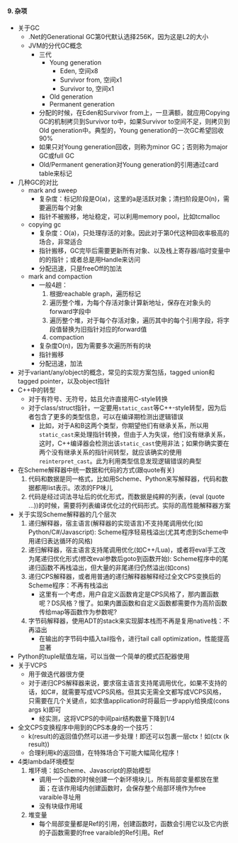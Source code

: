 #### 9. 杂项
+ 关于GC
    + .Net的Generational GC第0代默认选择256K，因为这是L2的大小
    + JVM的分代GC概念
        + 三代
            + Young generation
                + Eden, 空间x8
                + Survivor from, 空间x1
                + Survivor to, 空间x1
            + Old generation
            + Permanent generation
        + 分配的时候，在Eden和Survivor from上，一旦满额，就应用Copying GC的机制拷贝到Survivor to中，如果Survivor to空间不足，则拷贝到Old generation中。典型的，Young generation的一次GC希望回收90%
        + 如果只对Young generation回收，则称为minor GC；否则称为major GC或full GC
        + Old/Permanent generation对Young generation的引用通过card table来标记
+ 几种GC的对比
    + mark and sweep
        + 复杂度：标记阶段是O(a)，这里的a是活跃对象；清扫阶段是O(n)，需要遍历每个对象
        + 指针不被搬移，地址稳定，可以利用memory pool，比如tcmalloc
    + copying gc
        + 复杂度：O(a)，只处理存活的对象。因此对于第0代这种回收率极高的场合，非常适合
        + 指针搬移，GC完毕后需要更新所有对象、以及栈上寄存器/临时变量中的的指针；或者总是用Handle来访问
        + 分配迅速，只是freeOff的加法
    + mark and compaction
        + 一般4趟：
            1. 根据reachable graph，遍历标记
            2. 遍历整个堆，为每个存活对象计算新地址，保存在对象头的forward字段中
            3. 遍历整个堆，对于每个存活对象，遍历其中的每个引用字段，将字段值替换为旧指针对应的forward值
            4. compaction
        + 复杂度O(n)，因为需要多次遍历所有的块
        + 指针搬移
        + 分配迅速，加法
+ 对于variant/any/object的概念，常见的实现方案包括，tagged union和tagged pointer，以及object指针
+ C++中的转型
    + 对于有符号、无符号，姑且允许直接用C-style转换
    + 对于class/struct指针，一定要用`static_cast`等C++-style转型，因为后者包含了更多的类型信息，可以在编译期检测出逻辑错误
        + 比如，对于A和B这两个类型，你期望他们有继承关系，所以用`static_cast`来处理指针转换，但由于人为失误，他们没有继承关系，这时，C++编译器会检测出该`static_cast`使用非法；如果你确实要在两个没有继承关系的指针间转型，就应该确实的使用`reinterpret_cast`。此为利用类型信息发现逻辑错误的典型
+ 在Scheme解释器中统一数据和代码的方式(跟quote有关)
    1. 代码和数据是同一格式，比如用Scheme、Python来写解释器，代码和数据都用list表示。浓浓的FP味儿
    2. 代码是经过词法寻址后的优化形式，而数据是纯粹的列表，(eval (quote ...))的时候，需要将列表编译优化过的代码形式。实际的高性能解释器方案
+ 关于实现Scheme解释器的几个层次
    1. 递归解释器，宿主语言(解释器的实现语言)不支持尾调用优化(如Python/C#/Javascript): Scheme程序轻易栈溢出(尤其考虑到Scheme中用递归表达循环的风格)
    2. 递归解释器，宿主语言支持尾调用优化(如C++/Lua)，或者将eval手工改为尾递归优化形式(修改eval参数后goto到函数开始): Scheme程序中的尾递归函数不再栈溢出，但大量的非尾递归仍然溢出(如cons)
    3. 递归CPS解释器，或者用普通的递归解释器解释经过全文CPS变换后的Scheme程序：不再有栈溢出
        + 这里有一个考虑，用户自定义函数肯定是CPS风格了，那内置函数呢？DS风格？慢了。如果内置函数和自定义函数都需要作为高阶函数传给map等函数作为参数呢?
    4. 字节码解释器，使用ADT的stack来实现脚本栈而不再是复用native栈：不再溢出
        + 在输出的字节码中插入tail指令，进行tail call optimization，性能提高显著
+ Python的tuple赋值左端，可以当做一个简单的模式匹配器使用
+ 关于VCPS
    + 用于做迭代器很方便
    + 对于递归CPS解释器来说，要求宿主语言支持尾调用优化，如果不支持的话，如C#，就需要写成VCPS风格。但其实无需全文都写成VCPS风格，只需要在几个关键点，如求值application时将最后一步apply给换成(cons args k)即可
        + 经实测，这将VCPS的中间pair结构数量下降到1/4
+ 全文CPS变换程序中用到的CPS本身的一个技巧：
    + k(result)的返回值仍然可以进一步处理！即还可以包裹一层ctx！如(ctx (k result))
    + 合理利用k的返回值，在特殊场合下可能大幅简化程序！
+ 4类lambda环境模型
    1. 堆环境：如Scheme、Javascript的原始模型
        + 调用一个函数的时候创建一个新环境块儿，所有局部变量都放在里面；在该作用域内创建函数时，会保存整个局部环境作为free varaible寻址用
        + 没有块级作用域
    2. 堆变量
        + 每个局部变量都是Ref<object>的引用，创建函数时，函数会引用它以及它内嵌的子函数需要的free varaible的Ref<object>引用。Ref<object>通过引入了一个间接层，让局部访问以及free variable访问都能共享的作用到其他作用域，因为只保存了一份数据，所以所有引用总是同步更新
        + 支持块级作用域
        + 相当于lua模型的一个简化
    3. 栈环境+堆环境：如C#的lambda
        + 分析局部变量中会作为free varaible被引用的集合，在进入函数体过后就创建heapEnv对象，对于非free varaible局部变量，总是通过stack[i]来访问，而对于会被内层引用的变量，总是通过heapEnv[i]来访问。创建函数的时候保存heapEnv对象。
        + 该方案比堆环境模型更优化，但同样不支持块级作用域
    4. 栈变量+堆变量：如Lua
        + 局部变量放在栈中；当创建函数时，对于函数及内嵌函数需要引用的free varaible，创建upValue对象，其内包含一个局部变量地址；当退出作用域时，利用close指令，将当前深度的作用域对应的所有的upValue给close掉，即将栈指针指向堆中
        + 支持块级作用域
+ 对于不支持块级作用域闭包的语言，如Scheme、C#
    + Scheme中的循环是递归风格，总是创建新环境，块级作用域的问题不明显
    + 对于C#、Go、Javascript，总是可以通过`(function() {})()`来模拟块级作用域。尤其是在动态语言/类型推导完备的静态语言中特别好用
+ 在一个经过CPS全文变换的程序中，有两类函数
    1. 原始代码中的函数，现在全为CPS风格，即总有一个k参数
    2. 变换引入的k函数。原始码中透明、无法访问
+ 递归的数据结构还是递归算法最自然
    + 比如parser
    + 比如迭代
+ C/C++的实参求值顺序不定！
+ 在一个Copying/Compaction GC系统中，保存裸指针是危险的，除了应该确保指针可达外，还应该总是通过类似Handle的间接层来访问指针
+ 加速解释器一个方法是为常用操作提供专门指令、降低解释开销。如
    + load0, load1, loadnil
    + loadlocal0, loadlocal1, loadfree1, loadfree2
    + tjmp, zerojmp, niljmp, eqjmp, lessjmp
    + inc, dec
+ 字节码解释器中，也可以将callstack隐式的放入evalstack中
+ 关于yield、async/await，可以通过实现first class stackframe来实现
    + 需要提供的支持:
        1. 原语stackframe: 利用函数对象及实参，创建stackframe对象
        2. 原语yield: 将callstack顶上的stackframe弹出
        3. apply时除需要支持native function、script function，还需要支持stackframe对象作为operator
    + 在该机制下，(+ 2 3)等价于((stackframe + 2 3))；对于不包含yield的函数，后者等价于前者，如果包含yield，那么就不同了，可以先(stackframe f 2 3)得到stackframe对象，再多次apply
    + 相对的，coroutine需要first class stack的支持。
+ 关于抽象解释
    + 将值域缩小到特定范围后的解释过程
    + 例子
        + 编译。环境是符号表，值域是代码
        + 静态分析。环境是符号表，值域是类型等规则
        + 类型系统。环境是符号表，值域是类型
        + 正负号的求值系统。环境是符号表，值域是+-0
        + 解释代码求evalstack深度。环境是符号表，值域是深度
        + CPS变换：环境是上下文，值域是变换后的代码
        + 寄存器分配: 环境是寄存器使用上下文，值域是寄存器名
+ 关于dynamic scoping
    + 作用域查找，即确定变量在哪个作用域，叫scoping
    + 作用域查找即变量位置查找，叫addressing
    + 所谓lexical adderssing，是指能够通过源码推断出变量的地址，即编译期寻址。是一种eager binding
    + dynamic scoping，是指在运行时进行变量定位，分两种:
        1. 基于execution context查找。这里的execution context即env chain。比如Javascript的with
        2. 基于calling context查找。即基于调用栈帧查找。比如Common lisp中的dynamic scoping
+ 在支持first class function的语言中编写递归，应该注意避免函数体依赖函数名，特殊用法除外(如memoize)
    + 对于javascript，有named function expression
    + 对于scheme，有named let；其他语言类似
+ Javascript经验
    + 少用for-in
        + 基于prototype的OB/OO用法，for-in会遍历prototype中的类方法，多半不是你想要的结果。必须结合hasOwnProperty
        + 用for-in遍历数组很慢，得到的索引i甚至可能是字符串！
    + 对于值类型Number/Bool，尽量不要扩展prototype，因为2.method可能会被处理成new Number(2).method，而2 === new Number(2)是false的，所以会有坑...
    + 在JS这种语言中，应该逆向遍历
        + a.length如果作为结束条件，那么每次迭代都要进行属性访问，哪怕是inline caching，都会更慢
        + 如果遍历的是IE中的NodeList，那么a.length是COM对象的属性访问，超慢...
    + Douglas Crockford的JS编码建议
        1. 只用===和!==，而不是==和!=
        2. 不用with。它会破坏lexical addressing，在v8中测试，会比普通的属性访问慢几百倍
        3. 小心eval，它有性能问题和安全问题
        4. 总是使用function expression而不是function declaration，因为后者会自动提升，可能成为坑
        5. 永远不要出现new String(), new Number(), new Boolean(), new Object(), new Array()
    + 总是使用'use strict'
+ npm install -g pkgname可以安装包到全局；再通过npm link pkgname加到本地供require

#### 9. Javascript高级程序设计，读书笔记
+ ECMAScript的诞生是因为浏览器厂商的竞争，多个Javascript的行为不一致导致上层开发困难，才标准化
+ ECMA-262定义的ECMAScript与Web没有依赖关系，它只定义了语言的基础，不包括IO。常见的平台包括：
    + Web。DOM+BOM
        + DOM的标准化也是因为IE和Netscape关于DHTML的竞争
            + DOM1: XML和HTML
            + DOM2: 鼠标和UI事件、范围、遍历、CSS、视图
            + DOM3: DOM文档的加载和保存；DOM验证
        + 还有几种对应DSL的DOM标准
            + SVG
            + MathML
            + SMIL
        + BOM本身没有标准，只能针对浏览器适配。HTML5解决了这一问题，包括操作浏览器窗口和cookies等功能
    + Node
    + Adobe flash
+ `<script>`标签最好放到body最后，这样，加载script之前可以先显示其他元素，而不至于空白
+ 外部`<script>`的优点:
    + 可维护。比如版本控制
    + 浏览器可缓存，避免重复下载
    + 不需要内部`<script>`的一些注释hack等(比如<到底应该被当做小于还是tag的一部分)
+ JS编码风格
    + 用''来表示字符串。这样，JS代码片段可以被插入html属性的""中
    + 总是用`;`而非换行来分割语句，为了JS源码可压缩(移除空格和换行)。也算是对运行时JS parser性能有所帮助
+ DOM、BOM中的对象都是宿主对象，其行为不受ECMA-262约束。比如IE中的DOM对象就是COM
+ ECMAScript的Number是IEEE754规定的双精度浮点，但bitwise op是作用在32bit整形上的，JS解释器自动转型
+ JS和Java一样通过>>>和<<<来处理逻辑移位
+ 引用未定义变量会抛错，但if/短路逻辑中的未定变量引用，只要没执行就不抛错
+ 没有goto label，但是有break label、continue label
+ 关于属性枚举
    + obj.hasOwnProperty(), Object.keys(), Object.getOwnPropertyNames()，访问的都是instance proprety
    + for-in, in访问的是instance + prototype的property
+ JS的switch相当于if/elseif，因此case中可以出现任何类型和表达式(甚至是运行时表达式)
    + switch的case匹配用的是===
    + switch(true)，然后每个case都是test，是典型用法，用来代替if/elseif列表
+ 总是可以用arguments来访问实参；如果形参太多，那么多余的形参是undefined
+ 没有返回的函数，实际返回undefined
+ String是基本类型，不是Object的派生，因此不能添加属性
+ typeof和instanceof
    + typeof依据type tag，可以识别基本类型和object；虽然function实际上是一种callable的object，但为了方便使用，会返回'function'
    + instanceof依据prototype chain，而对象隐藏的prototype，是在new时绑定的。因此instanceof多用于OO
+ ECMAScript的全局环境，在Web上可以通过window来访问，在Node中通过global访问
+ 注意字典literal也是在new Object，因此它的prototype就是Object.prototype
+ object的属性名总是string
+ 在API设计中，可以用字典来整合optinal参数
+ a.length = n；可以直接扩展/收缩数组
+ 如果存在多个window/global对象的话，instanceof用来判断Array/String/Date就不靠谱了，所以应该用内置函数Array.isArray, Date.isDate等
+ Array.prototype.sort默认是基于对象的toString比较，因此一般都应该传入特殊的比较器
+ JS中没有块级作用域，var声明都会自动提升，效果等同于C语言中只能在函数开始声明所有变量
+ 写递归时，通过arguments.callee来递归比直接引用函数名或者function expression名字要慢很多
+ this是lexical addressing的，它和arguments一样，是隐含参数。如果调用方不是dot expression的话，函数体中的this就被初始化为window(严格模式中是undefined)
+ 严格模式下不能访问arguments.caller是出于安全考虑，避免访问调用方的源码字符串
+ eval访问的是全局环境(window/global)
+ Object.defineProperty访问属性，可以定义writable，getter/setter等
+ Object.preventExtensions禁止添加属性；Object.seal，进一步，禁止修改property的属性；Object.freeze，再进一步，不允许写属性值
+ 构造函数也只是普通函数，如果不用new而是直接调用，结果是将属性绑定在了window/global对象上
+ 对象内部持有的是new时刻的prototype，因此修改旧的prototype对象，对象行为改变；而修改构造函数的prototype属性，早创建的对象不受影响
+ 闭包实现的OO有属性的受限访问这个好处
+ JS中的常见对象模型
    + OB：设置构造函数的prototype，然后new
    + OO: 将派生类的构造函数的prototype设置为基类的对象，或者从基类构造函数的prototype中Object.create出来；派生类的构造函数要base.call(...)来初始化基类属性；最后new
    + Object.create，访问链，有点像运行时的with
+ JS的声明提升和Scheme中的不一样，前者相当于语句直接出现在了函数开头，而后者是被define被拆成了开头的define以及后面的set!；从正确性上来说，后者更容易理解，没坑
+ JS不支持块级作用域；但似乎全局环境下的块却是有局部作用域的...
+ JS中obj.method返回的不是bound function，需要手工bind
+ module模式很常见，避免了全局名污染
+ 引用没有声明的全局变量会抛错，但是window.name却只是返回undefined
+ 如果允许注册回调，不应该用callback != null来判断，而应该typeof callback == 'function'；即，总是用typeof/instanceof来确认变量是你要的；更进一步说，想要什么，要说明的足够清楚，不要含糊！
+ Array的slice、concat都可以用于clone
+ 对于行为类似的Array但设计不是Array的对象，可以尝试用Array.property.method.call(obj, ...)来访问；比如arguments、NodeList
+ bind支持currying，即除了绑定this外，还可以绑定其他实参
+ 一个技巧：resize会连续触发大量事件，但我们只应该执行动作一次，因此，通过clearTimeout和setTimeout来确保动作只执行一次，在最后一次事件被触发后执行
+ chrome里有profile工具
+ chrome里的window.performance.now提供高精度计时
+ JS源码压缩的一个方法：通过parser将所有变量名替换成短串，根据出现频率来分配串长度，最高频的名字被替换成单字母a,b,c,d等...
+ 用eval可以parse JSON，更严格的应该用JSON.parse
    + 可以用toJSON定义序列化到JSON的方法

#### 10. Haskell趣学指南
+ 1. 简介
    + 纯函数式编程语言 (purely functional programming language)
    + 惰性(lazy)
    + 静态类型(statically typed)
+ 2. 从零开始
    + 内置函数: pred, succ, max, min, +, -, `*`, div, mod
    + 函数声明和变量声明，都是=，区别只是有无参数
    + if e1 then e2 else e3
    + list
        + []为空表，相当于scheme的empty
        + :为插入，相当于scheme的const；而car、cdr则用pattern matching完成
        + `++`连接两个串
        + list `!!` i引用第i个元素
        + [x,y,z]是x:y:z[]的语法糖。这个完全能通过自定义类型(data)来办到！
        + 内置函数: head, tail, last, init, length, null, reverse, take, maximum, sum, elem, sum, product
        + 内置函数: take, drop, takewhile, dropwhile, repeat, replicate, cycle
    + 区间(range)
        + 要求[a]中的a是typeclass Enum的instance
        + [first..last]
        + [first,next..last]，通过first、next可以构造步进
        + [first..]无限列表，利用lazy evaluation的特点
    + list comprehension
        + [x|x<-[1..10]] 单一变量
        + [x|x<-[1..10], x>10] 添加条件(predicate)，也叫过滤(filtering)
        + [x|x<-[1..10],y<-[1..10]] 多变量
        + [[x2|x2<-[0..x]]|x<-[1..10]] 嵌套。非特殊语法
        + [y|x<-[1..10],let y=x*x] 用let引入中间变量，此处非let表达式，其隐含的in是后面及开头
    + tuple
        + list要求所有元素同类型，可变长；tuple允许不同类型，但数量固定
        + (x,y...)
        + 内置函数: fst, snd。再多元素的话，用pattern matching提取
        + 内置函数: zip, zipWith
+ 3. Types and Typeclasses
    + 在ghci中，用:t看类型，用:i看信息，用:k看类型的kind
    + 常见类型: Int, Integer(允许无限精度), Float, Double, Bool, Char
    + Type varaible: 比如 Maybe a, [a]
    + 注意，typeclass只是静态类型的约束，不是实体类，不能用作函数参数、返回值类型
    + 内置typeclass
        + Eq: ==, /=
        + Ord: < <= > >=。另外compare操作Ord返回GT,LT,EQ。Ord是Eq的派生类
        + Show: 允许通过show转换为字符串
        + Read: 从字符串反序列化。使用read时可能需要用::进行类型声明
        + Enum: 可用于[first..last]，每个元素都有successer和predcesor
        + Bounded: 有上下界。可以通过`minBound :: Int`和`maxBound ::Int`来访问
        + Num: 数字特征。一般要求Show和Eq。包含实数和整数
        + Integral: 整数，包含Int、Integer
            + fromIntegral可以将Integral转换为目标类型a
        + Floating: 包含Float, Double
+ 4. 函数的语法
    + pattern matching
        + 语法
            + True/False/1/2/3/"+"等字面值
            + (a,b....)元组
            + (x:rest)列表
            + (constructor a b c d)匹配data的构造器
        + 利用all@(...)的特殊语法来访问匹配整体
        + 对于函数匹配，如果内部用了guard但没有找到对应项，会尝试匹配下个模式
        + case exp of pattern1->... pattern2->...，也是模式匹配
    + guard
        + 语法
            + funcname args | boolexp1 = body1 | boolexp2 = body2 ...
        + 一般最后一个谓词用otherwise，它永真
        + 如果条件未能捕获，则进行下个模式匹配
        + 对比pattern matching和guard，前者用于匹配字面值(常用作递归边界)、拆结构，后者用于匹配区间
    + 用字母定义、调用前缀函数，通过`id`来定义和调用中缀形式
    + 用特殊字符定义、调用中缀形式，通过`infixr 7 +`的形式来指定结合律和优先级；通过`(+)`来中缀访问
    + 关键字where
        + 放在函数尾部，能作用到所有的guard，但只能影响所在的pattern matching
        + 可以从上到下定义多个局部变量/函数(就像scheme的let*)，还可以为变量/函数加类型声明，就像顶层声明一样
    + 关键字let in
        + 是表达式
        + let的出现场合
            + let in表达式
            + list comprehension引入单一值(而非集合)
            + 在ghci中定义顶层变量/函数必须用let
            + do语句中
    + case exp of patterns...
        + 同函数的pattern matching，但是是表达式，可以用在各个场合
+ 5. 递归
    + 例子: 实现maximum, replicate, take, reverse, repeat, zip, elem, quicksort
+ 6. 高阶函数
    + 所有的函数都是curried function
    + 两个primary expressoin之间的空格其实是调用! 即lambda application，且拥有最高优先级
    + 参数不够的情况下，返回partial application
    + 中缀函数可以根据提供的左值/右值生成对应的partial application。用括号括起来的话，按前缀语法来算
        + `-`号要小心，因为`-n`会被当做相反数而非partial application，所以改用`subtract n`
    + flip，交换参数顺序
    + map, filter。尽管都能直接用list compreshension代替
    + foldl, foldr, foldl1, foldr1。后面两个表示初始值直接用第0项
        + scanl, scanr, scanl1, scanr1，类似fold，但是会返回累计的所有元素构成列表。有点像scheme中的stream
    + lambda。语法是\。一般加括号：`(\x y->x+y)`
    + 符号$，优先级最低，右结合，用来简化代码写法，减少括号
    + 符号.，function composition，优先级低，右结合，用来生成新函数
        + point free style(pointless style): 将函数定义改写成无参数的变量赋值，通过连续的.生成partial application
+ 7. 模块
    + 装载
        + import Data.List: 在当前环境中直接可见
        + import Data.List(f1, f2...): 只有f1, f2...可见
        + import Data.List hiding(f1, f2...): 除f1,f2...之外可见
        + import qualified Data.List: 必须通过Data.List.f1来访问
        + import qualified Data.List as List: 通过别名List.f1来访问
    + Data.List
        + intersperse v l2: 将v插入l2的每两个元素之间
        + intercalate l1 l2: 将l1整体插入l2的每两个元素之间
        + transpose: 将list的list转置
        + foldl', foldl1': strict版本(非惰性版本)
        + concat: 连接一组list
        + concatMap: 先map再连接
        + and: list中全为true则true。类似的函数all，接收predicate
        + or: list中有true则true。类似的函数any，接收predicate
        + iterate: 将函数反复作用于上次的结果，产生无穷序列。如`iterate (*2) 1`将生成[1,2,4,8,...]  
        + splitAt, takeWhile, dropWhile. 
        + span，在predicate为false的时候断开链，返回两个链；break，为true的时候断开
        + sort
        + group, groupBy
        + inits, tails. isIndexOf, isInfixOf，搜索一个list看是否包含子list
        + isSuffixOf, isPrefixOf
        + elem, notElem，都返回Bool
        + patition，返回两个list，第1个都符合条件，第2个都不符合
        + find，返回第一个满足条件的结果。返回Maybe
        + elemIndex, elemIndices, findIndex, findIndices
        + lines, unlines, words, unwords: 处理String非常方便
        + nub, nubBy去掉重复元素
        + delete v list: 去掉v的首次出现
        + `\\`集合差集
        + union, intersection, insert：操作集合(有序list)
        + sortBy, insertBy, maximumBy, minimumBy
    + Data.Char
        + isControl, isSpace, isLower, isUpper, isAlpha, isAlphaNum, isPrint, isDigit等
        + genericCategory，接收char，返回枚举，表示Space/Control等类型
        + toLower, toUpper, toTitle
        + ord, chr
    + Data.Map
        + empty
        + fromList, insert, insertWith, null, size, singleton, lookup, member, map, fitler, keys, elems
    + Data.Set
        + fromList, difference, union, null, size, member, empty, singleton, insert, delete
        + isSubsetOf, isProperSubsetOf
    + 建立自己的模块
        + module Name (f1, f2, ...) where
        + module Dir.Name (f1, f2, ...) where：允许层级
        + module Name (Type1(C1, C2), Type2(..), f1, f2, ...) where: 导出类型, 其中Type1(C1, C2)表示为Type1导出C1,C2两个构造子；而Type2(..)表示导出Type2的所有构造子
            + 只导出创建对象的静态函数，而不导出构造子，也是一种风格，只是用户将无法进行模式匹配
+ 8. 构造自己的Types和TypeClasses
    + data Type = Constructor1 ArgT1 ArgT2 | Constructor2 deriving(Eq, Show, Read)
        + 这里的Type只能用于类型的场合
        + Constructor可以用于表达式场合，用于创建Type类型的对象；也可以用于pattern matching的场合
        + 其kind是具体类: *
    + 由于Haskell完备的类型系统，应该和C++一样，不需要携带运行时类型信息，Bool/Int/Float/String等的对象都是纯数据；而Type类型的对象，就是Constructor ID(或者atom) + fields，需要携带Constructor ID用于模式匹配；即类型静态，但constructor动态，对象需要携带用于运行时识别
    + True/False/1/2/3/3.14/1.414/"abcds"/'a'等都相当于是Constructor
    + Just和Nothing是Maybe的constructor
    + data Type a = Constructor1 a Type1 ...: 即data的类型可以参数化
        + 典型的例子是Maybe/Either/[]
        + 其kind是: *->*，即输入一个具体类型返回一个具体类型
    + 可以在data声明前为某个中缀constructor定义`infixr 3 constructor1`
    + 为避免大量的pattern matching来访问字段，提供record syntax
        + data Type = { field1::FieldType1, field2::FieldTyp2...}
        + 然后对于Type类型的对象，可以直接用函数field1、field2访问字段
    + type A = B，即type关键字用于声明别名，比如String就是[Char]的别名
    + 用class TypeClass type where ops来定义新的type class
        + 它只是一种类型约束，描述了generic types应该具有的方法，实际用作函数参数和返回的都是具体类型
        + 函数主要声明函数名和类型签名(type signature)
        + 可以用交叉定义，如`x == y = not (x /= y)`来减少类型实例实际应该实现的方法
            + instance类型必须定义的最小方法集合，叫minimal complete definition
    + 对于内置type class，可以直接deriving来实现
    + 对于其他type class，用instance TypeClass Int where ops来实例化，Int类型的哪一组函数实现了该type class
    + 注意区别，[]是一个variadic type, 而Num是一个typeclass；[a]是一个具体类型(kind为`*`)，而Num a只是一个类型约束声明
    + 可以用cons/car/cdr定义出自己的list，而使用起来(包括模式匹配)却几乎像[]一样方便!
    + 考虑实现一个针对任意内置类型的toBool函数，输入False/0/[]/Nothing返回False，其余返回True:
        + Haskell是静态强类型的，完全没有类型泄露，因此，必须想办法把Bool/Int/String/[]等具体类型携带到toBool的参数
        + 有两个办法:
            1. 声明typeclass ToBool，每个具体类型去实例化它，实现ToBool的接口toBool
                + 该方案其实是实现了重载的多个版本的toBool，针对每个类型，都有一个专门的函数toBool
            2. 声明data ToBool，利用Constructor(或者说运行时type tag)来区别各个类型，然后以ToBool作为toBool的参数，通过Constuctor进行匹配...
                + 该方法的缺点是，必须`toBool (FromInt 3)`；而如果要透明的`toBool 3`，其实又需要typeclass了(输入typeclass, 输出带constructor的data type)...总之，这是个思路
    + 一个案例Functor typeclass，它实例化的不是具体类，仍然是参数类，kind是`*->*`
        + Functor可以作用域[]/Maybe/Either等
    + 对比C++
        + struct Vector {float x; float y; float z;}   
            1. data Vector = Vector Float Float Float
            2. data Vector = Vector { x::Float, y::Float, z::Float}
        + enum Weekday { Monday, Tuesday};
            1. data Weeday = Monday | Tuesday
        + tagged union: struct Variant { int type; union{ int i; float f; char *str; };};
            1. data Variant = FromInt Int | FromFloat Float | FromStr String
            + 注意这里用FromInt等constructor ID来代替type tag
        + polymorphism: struct IShape{}; class Rect: public IShape{}; class Circle: public IShape{};
            1. data Shape = Rect Float Float Float Float | Circle Float Float Float
            + 这里同样利用Rect/Circle等constructor ID来代替运行时类型信息
    + 编译期多态用typeclass(重载，等同于C++的模板); 运行时多态用data，用constructor作为类型信息，用pattern matching进行类型分派；如果实在需要可扩展的多态，那么，用Associative array等做类型映射吧
9. IO
    + main函数的类型是 IO ()，表示返回空tuple的IO action；getLine是IO String，即返回String的IO action
    + 从main函数出发的IO action构成了一棵树(do关键字可以携带子树, AST)，解释器只会求值树上的语句。换言之，只有从IO action可达的语句才会被force求值，而其他语句则被lazy放过
    + do关键字可以将多个IO action打包成一个IO action。这里的子IO action可以包括
        + getLine, putStr, putStrLn等内置函数
        + 类型为IO()或者IO a的自定义函数，如main
        + 在do语句中，要从IO action中取值，用`name <- ioaction`
        + 在do语句中，用声明中间变量，用`let name = expression`
    + 要从形如IO a的IO action中取得值a，需要name <- ioaction
        + 如果手误写成 name = ioaction，其实这是又声明了一个类型为IO a的变量
    + return关键字，以表达式构造一个IO action，供外层函数<-，或者作为程序返回值
        + 它只是一个普通的类型为IO a的表达式，不带跳转语义(不是控制流)，所以应该作为tail call。出现在do中段的return看起来会很奇怪，因为实际上不会跳转...
    + do将源码级的多个IO action打包，而sequence将运行时的一组IO action打包，即输入[IO a]返回IO a
    + mapM f = sequence . map f
        + mapM是先map再sequence打包IO actiion的惯用法
        + forM和mapM一样，只是参数顺序不同，第1个参数是列表，第2个是将元素映射为IO a的函数
    + 其他几个函数
        + when函数。出自Control.Monad
        + forever，出自Control.Monad。循环执行一个IO action
    + Lazy IO
        + getContens，从标准输入中返回所有内容，但是是惰性的，所以可以利用输入缓冲。结合lines、words等函数威力强大
        + interact，接收一个函数，传入所有的标准输入字符串，返回IO a。常用
        + openFile -> hGetContents -> putStrLn -> hClose
            + IO相关的函数都有对应的hXXX版本, 如hGetLine, hGetChar, hPutChar, hPutStr
        + withFile，类似interact，不过可以指定文件，它隐藏了文件的打开关闭，直接传给回调文本内容
        + readFile, writeFile, appendFile, 直接传入路径，返回或写入字符串(当然要用<-提取返回值)
        + hSetBuffering, hFlush
        + openTempFile, removeFile, renameFile
    + 命令行参数
        + System.Envrionment
        + getArgs, getProgName
    + 伪随机数
        + typeclass RandomGen是随机数发生器, 而typeclass Random可以是各种Num类型
        + 可以用mkStdGen创建一个类型是StdGen、满足RandomGen的发生器
        + random，输入一个RandomGen(比如StdGen类型)，返回Random约束类型，如果分别用::Int, ::Bool, ::Float，可以分别返回不同类型的随机值
            + random同时还返回一个新的RandomGen，因此，RandomGen其实是函数式结构
        + randoms，根据一个RandomGen生成无限随机序列
        + randomR，可以指定一个tuple作为上下界，结果将在这个范围内随机
        + randomRs, 生成指定范围的无限随机序列
        + getStdGen，返回一个全局变量的StdGen，每次启动程序的时候都会不同
        + newStdGen，创建一个新的StdGen，同时还会更新全局StdGen，影响getStdGen的返回值
   + Bytestrings 
        + 在IO的时候，输入输出String这个惰性list，性能太差，因为相当于每个字节都有一个thunk，作为选择，可以改用Data.Bytestrings或者Data.Bytestrings.Lazy，前者是完全非惰性的，完整的加载进内存，后者是以64K为thunk单位的部分惰性数据结构
        + Data.Bytestrings以及Data.Bytestrings.Lazy中有IO相关的全套函数
            + 比如readFile, writeFile等
        + 当IO规模很大的时候，逐字节的lazy不划算，考虑用Bytestrings，可能有显著的性能上的提升
        + pack, unpack, 在Bytestring和Word8的[]间转换
        + fromChunks, toChunks，在惰性和strict版本间转换Bytestring
        + Bytestring有Data.List相似函数，比如head, tail, init, null等
    + Exception
        + 在pure functinal部分，建议用Maybe、Either来进行异常处理
        + doesFileExist可以判断文件存在
        + 在IO部分，用catch来处理异常
            + 可以用isFullError, isEOFError等谓词来进行异常过滤
            + 可以用ioeGetFileName从异常中抓取文件信息
            + 用userError、ioError来重新抛出异常
10. 函数式地思考来解决问题
    + 逆波兰求值器，能求值"2 3 * 4 -"
